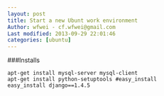```yaml
---
layout: post
title: Start a new Ubunt work environment
Author: wfwei - cf.wfwei@gmail.com
Last modified: 2013-09-29 22:01:46
categories: [ubuntu]
---
```


###Installs

    apt-get install mysql-server mysql-client
    apt-get install python-setuptools #easy_install
    easy_install django==1.4.5

